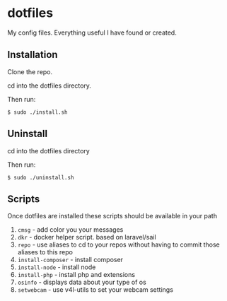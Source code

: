 # dotfiles
My config files. Everything useful I have found or created.

## Installation
Clone the repo.

cd into the dotfiles directory.

Then run:
```shell
$ sudo ./install.sh
```

## Uninstall
cd into the dotfiles directory

Then run:
```shell
$ sudo ./uninstall.sh
```

## Scripts
Once dotfiles are installed these scripts should be available in your path

1. `cmsg` - add color you your messages
2. `dkr` - docker helper script. based on laravel/sail
3. `repo` - use aliases to cd to your repos without having to commit those aliases to this repo
4. `install-composer` - install composer
5. `install-node` - install node
6. `install-php` - install php and extensions
7. `osinfo` - displays data about your type of os
8. `setwebcam` - use v4l-utils to set your webcam settings
